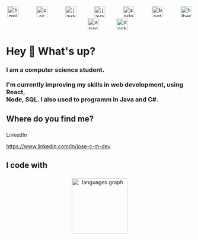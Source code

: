 <div align="center">
  <img src="https://cdn.jsdelivr.net/gh/devicons/devicon/icons/html5/html5-original.svg" height="30" alt="html5 logo"  />
  <img width="40" />
  <img src="https://cdn.jsdelivr.net/gh/devicons/devicon/icons/css3/css3-original.svg" height="30" alt="css logo"  />
  <img width="40" />
  <img src="https://cdn.jsdelivr.net/gh/devicons/devicon/icons/javascript/javascript-original.svg" height="30" alt="javascript logo"  />
  <img width="40" />
  <img src="https://cdn.jsdelivr.net/gh/devicons/devicon/icons/java/java-original.svg" height="30" alt="java logo"  />
  <img width="40" />
  <img src="https://cdn.jsdelivr.net/gh/devicons/devicon/icons/spring/spring-original.svg" height="30" alt="spring logo"  />
  <img width="40" />
  <img src="https://skillicons.dev/icons?i=bootstrap" height="30" alt="bootstrap logo"  />
  <img width="40" />
  <img src="https://skillicons.dev/icons?i=hibernate" height="30" alt="hibernate logo"  />
  <img width="40" />
  <img src="https://cdn.simpleicons.org/apachemaven/C71A36" height="30" alt="apachemaven logo"  />
  <img width="40" />
  <img src="https://cdn.simpleicons.org/docker/2496ED" height="30" alt="docker logo"  />
</div>

###

<h1 align="left">Hey 👋 What's up?</h1>

###

<h3 align="left">I am a computer science student.<br><br> I'm currently improving my skills in web development, using React,<br> Node, SQL. I also used to programm in Java and C#.</h3>

###

<h2 align="left">Where do you find me?</h2>

###

LinkedIn

https://www.linkedin.com/in/jose-c-m-dev

###

<h2 align="left">I code with</h2>

###

<div align="center">
  <img src="https://github-readme-stats.vercel.app/api/top-langs?username=Jose-C-M-Dev&locale=en&hide_title=false&layout=compact&card_width=320&langs_count=5&theme=tokyonight&hide_border=false&order=2" height="150" alt="languages graph"  />
</div>

###
